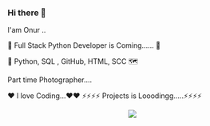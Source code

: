 ### Hi there 👋 

I'am Onur .. 

🌱 Full Stack Python Developer is Coming...... 🌱





🌻 Python, SQL ,   GitHub,   HTML,   SCC 🗺️

   Part time Photographer.... 
  

❤️ I love Coding...❤️❤️
⚡⚡⚡⚡  Projects is Looodingg.....⚡⚡⚡⚡

<p align="center"> <img src="https://github.com/mayankchaudhary26/Cool-Readme-ideas/blob/master/data/night%20code.gif" />
<img align="center" 
  
 
     

     
   












